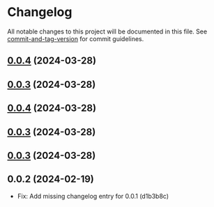 # Changelog

All notable changes to this project will be documented in this file. See [commit-and-tag-version](https://github.com/absolute-version/commit-and-tag-version) for commit guidelines.

## [0.0.4](https://github.com/BluDevKit/vue-ui/compare/v0.0.8...v0.0.4) (2024-03-28)

## [0.0.3](https://github.com/BluDevKit/vue-ui/compare/v0.0.8...v0.0.3) (2024-03-28)

## [0.0.4](https://github.com/BluDevKit/vue-ui/compare/v0.0.8...v0.0.4) (2024-03-28)

## [0.0.3](https://github.com/BluDevKit/vue-ui/compare/v0.0.8...v0.0.3) (2024-03-28)

## [0.0.3](https://github.com/BluDevKit/vue-ui/compare/v0.0.8...v0.0.3) (2024-03-28)

## 0.0.2 (2024-02-19)
- Fix: Add missing changelog entry for 0.0.1 (d1b3b8c)
